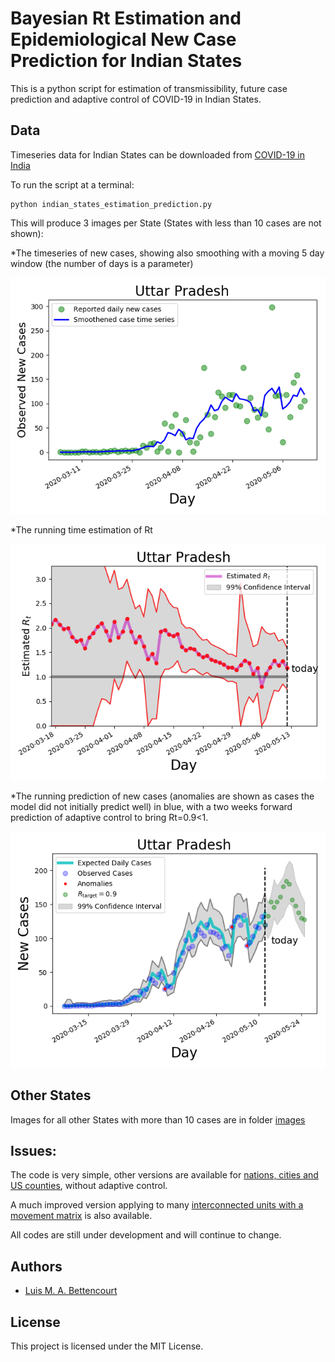 # Bayesian Rt Estimation and Epidemiological New Case Prediction for Indian States

This is a python script for estimation  of transmissibility, future case prediction and adaptive control of COVID-19 in Indian States.
  

## Data 

Timeseries data for Indian States can be downloaded from [COVID-19 in India](https://www.kaggle.com/sudalairajkumar/covid19-in-india)

To run the script at a terminal:

```
python indian_states_estimation_prediction.py
```
This will produce 3 images per State (States with less than 10 cases are not shown):

*The timeseries of new cases, showing also smoothing with a moving 5 day window (the number of days is a parameter)

<img src="./images/NewCases_Timeseries_Uttar Pradesh.png" >

*The running time estimation of Rt

<img src="./images/Rt_Estimation_Uttar Pradesh.png" >

*The running prediction of new cases (anomalies are shown as cases the  model did not initially predict well) in blue, with a two weeks forward prediction of adaptive control to bring Rt=0.9<1.

<img src="./images/Observed_Predicted_New_Cases_Control_Rtarget_Uttar Pradesh.png" >

## Other States

Images for all other States with more than 10 cases are in folder [images](https://github.com/mansueto-institute/Rt_Indian_States_COVID/tree/master/images)



## Issues:

The code is very simple, other versions are available for [nations, cities and US counties](https://github.com/mansueto-institute/Rt_Real-time_Estimation_Case_Prediction), without adaptive control. 

A much improved version applying to many [interconnected units with a movement matrix](https://github.com/mansueto-institute/adaptive-lockdown) is also available.

All codes are still under development and will continue to change.

## Authors

* [Luis M. A. Bettencourt](https://twitter.com/BettencourtLuis)

## License

This project is licensed under the MIT License.

